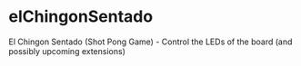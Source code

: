 # elChingonSentado
El Chingon Sentado (Shot Pong Game) - Control the LEDs of the board (and possibly upcoming extensions) 

